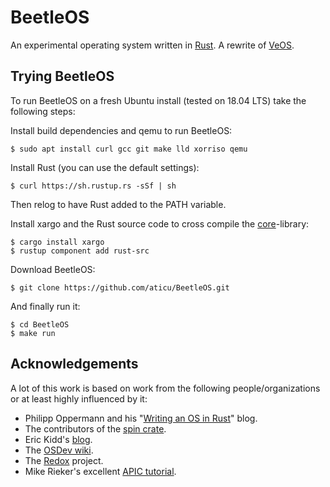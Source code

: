 # BeetleOS
An experimental operating system written in [Rust][5]. A rewrite of [VeOS][8].

## Trying BeetleOS
To run BeetleOS on a fresh Ubuntu install (tested on 18.04 LTS) take the following steps:

Install build dependencies and qemu to run BeetleOS:
```
$ sudo apt install curl gcc git make lld xorriso qemu
```

Install Rust (you can use the default settings):
```
$ curl https://sh.rustup.rs -sSf | sh
```
Then relog to have Rust added to the PATH variable.

Install xargo and the Rust source code to cross compile the [core][9]-library:
```
$ cargo install xargo
$ rustup component add rust-src
```

Download BeetleOS:
```
$ git clone https://github.com/aticu/BeetleOS.git
```

And finally run it:
```
$ cd BeetleOS
$ make run
```

## Acknowledgements
A lot of this work is based on work from the following people/organizations or at least highly influenced by it:
- Philipp Oppermann and his "[Writing an OS in Rust][1]" blog.
- The contributors of the [spin crate][2].
- Eric Kidd's [blog][3].
- The [OSDev wiki][4].
- The [Redox][6] project.
- Mike Rieker's excellent [APIC tutorial][7].

[1]: http://os.phil-opp.com/ "Writing an OS in Rust"
[2]: https://crates.io/crates/spin "The spin crate on crates.io"
[3]: http://www.randomhacks.net/bare-metal-rust/ "Bare Metal Rust: Building kernels in Rust"
[4]: http://wiki.osdev.org/Main_Page "OSDev wiki Main Page"
[5]: https://www.rust-lang.org/
[6]: https://www.redox-os.org
[7]: https://web.archive.org/web/20140308064246/http://www.osdever.net/tutorials/pdf/apic.pdf
[8]: https://github.com/aticu/VeOS
[9]: https://doc.rust-lang.org/core/